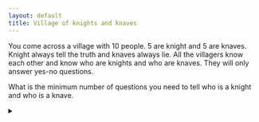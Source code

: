 ```yaml
---
layout: default
title: Village of knights and knaves
---
```


You come across a village with 10 people. 5 are knight and 5 are knaves.
Knight always tell the truth and knaves always lie.
All the villagers know each other and know who are knights and who are knaves.
They will only answer yes-no questions.

What is the minimum number of questions you need to tell who is a knight and
who is a knave.

<details><summary></summary>

You need 8 questions.

### Proof

There are $$ \binom{10}5 = 252 $$ possible combinations you need to
disambiguate. This requires a minimum of $$ \lceil log_2(252) \rceil = 8 $$
questions.

One strategy for this is to first identify one of the villagers. Ask one of the
villagers a question with a known answer (e.g. "Are you a mushroom?") to
determine if they are a knight or a knave. We will now be able to reliably
determine the truth based on their answers - if they are a knave we just need to
invert their responses.

This leaves us with 7 questions to disambiguate the remaining
$$ \binom{9}{5} = 126 $$ combinations, which is less than $$ 2^7 = 128 $$ hence
is still possible.

You thus use the identified villager to binary search through the
possible combinations.

</details>
